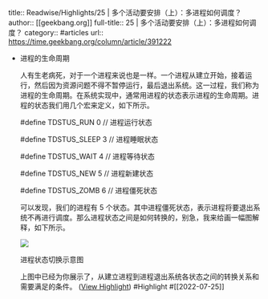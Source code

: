 title:: Readwise/Highlights/25 | 多个活动要安排（上）：多进程如何调度？
author:: [[geekbang.org]]
full-title:: 25 | 多个活动要安排（上）：多进程如何调度？
category:: #articles
url:: https://time.geekbang.org/column/article/391222

- 进程的生命周期
  
  人有生老病死，对于一个进程来说也是一样。一个进程从建立开始，接着运行，然后因为资源问题不得不暂停运行，最后退出系统。这一过程，我们称为进程的生命周期。在系统实现中，通常用进程的状态表示进程的生命周期。进程的状态我们用几个宏来定义，如下所示。
  
  #define TDSTUS_RUN 0 // 进程运行状态
  
  #define TDSTUS_SLEEP 3 // 进程睡眠状态
  
  #define TDSTUS_WAIT 4 // 进程等待状态
  
  #define TDSTUS_NEW 5 // 进程新建状态
  
  #define TDSTUS_ZOMB 6 // 进程僵死状态
  
  可以发现，我们的进程有 5 个状态。其中进程僵死状态，表示进程将要退出系统不再进行调度。那么进程状态之间是如何转换的，别急，我来给画一幅图解释，如下所示。
  
  ![](https://static001.geekbang.org/resource/image/a3/7a/a3ec5e2e1c0dc6acdb50095b20e2977a.jpg?wh=3453x2630)
  
  进程状态切换示意图
  
  上图中已经为你展示了，从建立进程到进程退出系统各状态之间的转换关系和需要满足的条件。 ([View Highlight](https://read.readwise.io/read/01g8srfaa2bf65jmpp58tvvtvs)) #Highlight #[[2022-07-25]]